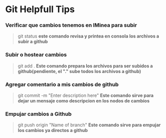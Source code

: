 # Git Helpfull Tips


### Verificar que cambios tenemos en lMinea para subir


>git status
>**este comando revisa y printea en consola los archivos a subir a github**


### Subir o hostear cambios

>git add .
>**Este comando prepara los archivos para ser subidos a github(pendiente, el "." sube todos los archivos a github)**

### Agregar comentario a mis cambios de github

>git commit -m "Enter description here"
>**Este comando sirve para dejar un mensaje como descripcion en los nodos de cambios**


### Empujar cambios a Github

>git push origin "Name of branch"
>**Este comando sirve para empujar los cambios ya directos a github**